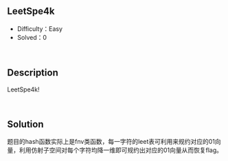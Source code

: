 ## LeetSpe4k

+ Difficulty：Easy
+ Solved：0

<br/>

## Description

LeetSpe4k!

<br/>

## Solution

题目的hash函数实际上是fnv类函数，每一字符的leet表可利用来规约对应的01向量，利用仿射子空间对每个字符均降一维即可规约出对应的01向量从而恢复flag。
